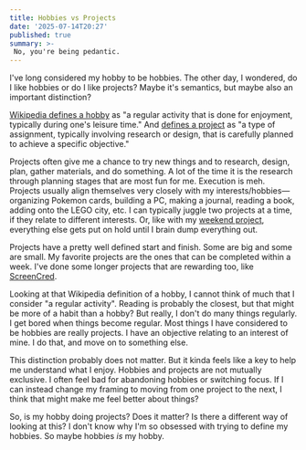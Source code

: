```yaml
---
title: Hobbies vs Projects
date: '2025-07-14T20:27'
published: true
summary: >-
 No, you're being pedantic.
---
```

I've long considered my hobby to be hobbies. The other day, I wondered, do I like hobbies or do I like projects? Maybe it's semantics, but maybe also an important distinction?

[Wikipedia defines a hobby](https://en.wikipedia.org/wiki/Hobby#:~:text=a%20regular%20activity%20that%20is%20done%20for%20enjoyment%2C%20typically%20during%20one's%20leisure%20time) as "a regular activity that is done for enjoyment, typically during one's leisure time." And [defines a project](https://en.wikipedia.org/wiki/Project#:~:text=a%20type%20of%20assignment%2C%20typically%20involving%20research%20or%20design%2C%20that%20is%20carefully%20planned%20to%20achieve%20a%20specific%20objective) as "a type of assignment, typically involving research or design, that is carefully planned to achieve a specific objective."

Projects often give me a chance to try new things and to research, design, plan, gather materials, and do something. A lot of the time it is the research through planning stages that are most fun for me. Execution is meh. Projects usually align themselves very closely with my interests/hobbies—organizing Pokemon cards, building a PC, making a journal, reading a book, adding onto the LEGO city, etc. I can typically juggle two projects at a time, if they relate to different interests. Or, like with my [weekend project](https://samwarnick.com/blog/weekend-project/), everything else gets put on hold until I brain dump everything out.

Projects have a pretty well defined start and finish. Some are big and some are small. My favorite projects are the ones that can be completed within a week. I've done some longer projects that are rewarding too, like [ScreenCred](https://screencred.app).

Looking at that Wikipedia definition of a hobby, I cannot think of much that I consider "a regular activity". Reading is probably the closest, but that might be more of a habit than a hobby? But really, I don't do many things regularly. I get bored when things become regular. Most things I have considered to be hobbies are really projects. I have an objective relating to an interest of mine. I do that, and move on to something else.

This distinction probably does not matter. But it kinda feels like a key to help me understand what I enjoy. Hobbies and projects are not mutually exclusive. I often feel bad for abandoning hobbies or switching focus. If I can instead change my framing to moving from one project to the next, I think that might make me feel better about things?

So, is my hobby doing projects? Does it matter? Is there a different way of looking at this? I don't know why I'm so obsessed with trying to define my hobbies. So maybe hobbies _is_ my hobby.
